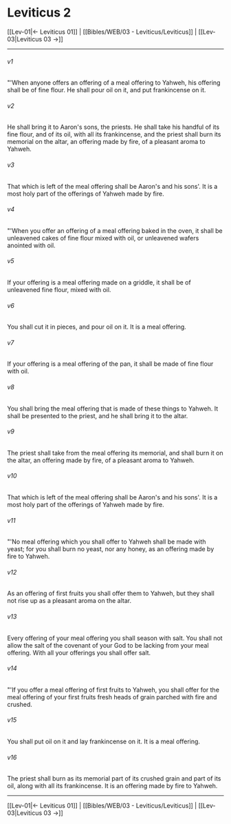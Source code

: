 # Leviticus 2

[[Lev-01|← Leviticus 01]] | [[Bibles/WEB/03 - Leviticus/Leviticus]] | [[Lev-03|Leviticus 03 →]]
***



###### v1 
"'When anyone offers an offering of a meal offering to Yahweh, his offering shall be of fine flour. He shall pour oil on it, and put frankincense on it. 

###### v2 
He shall bring it to Aaron's sons, the priests. He shall take his handful of its fine flour, and of its oil, with all its frankincense, and the priest shall burn its memorial on the altar, an offering made by fire, of a pleasant aroma to Yahweh. 

###### v3 
That which is left of the meal offering shall be Aaron's and his sons'. It is a most holy part of the offerings of Yahweh made by fire. 

###### v4 
"'When you offer an offering of a meal offering baked in the oven, it shall be unleavened cakes of fine flour mixed with oil, or unleavened wafers anointed with oil. 

###### v5 
If your offering is a meal offering made on a griddle, it shall be of unleavened fine flour, mixed with oil. 

###### v6 
You shall cut it in pieces, and pour oil on it. It is a meal offering. 

###### v7 
If your offering is a meal offering of the pan, it shall be made of fine flour with oil. 

###### v8 
You shall bring the meal offering that is made of these things to Yahweh. It shall be presented to the priest, and he shall bring it to the altar. 

###### v9 
The priest shall take from the meal offering its memorial, and shall burn it on the altar, an offering made by fire, of a pleasant aroma to Yahweh. 

###### v10 
That which is left of the meal offering shall be Aaron's and his sons'. It is a most holy part of the offerings of Yahweh made by fire. 

###### v11 
"'No meal offering which you shall offer to Yahweh shall be made with yeast; for you shall burn no yeast, nor any honey, as an offering made by fire to Yahweh. 

###### v12 
As an offering of first fruits you shall offer them to Yahweh, but they shall not rise up as a pleasant aroma on the altar. 

###### v13 
Every offering of your meal offering you shall season with salt. You shall not allow the salt of the covenant of your God to be lacking from your meal offering. With all your offerings you shall offer salt. 

###### v14 
"'If you offer a meal offering of first fruits to Yahweh, you shall offer for the meal offering of your first fruits fresh heads of grain parched with fire and crushed. 

###### v15 
You shall put oil on it and lay frankincense on it. It is a meal offering. 

###### v16 
The priest shall burn as its memorial part of its crushed grain and part of its oil, along with all its frankincense. It is an offering made by fire to Yahweh.

***
[[Lev-01|← Leviticus 01]] | [[Bibles/WEB/03 - Leviticus/Leviticus]] | [[Lev-03|Leviticus 03 →]]
